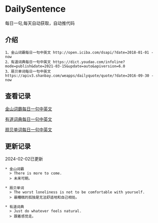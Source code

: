 # DailySentence

每日一句,每天自动获取，自动推代码

## 介绍

```
1、金山词霸每日一句中英文 http://open.iciba.com/dsapi/?date=2018-01-01 - now
2、有道词典每日一句中英文 https://dict.youdao.com/infoline?mode=publish&date=2021-03-15&update=auto&apiversion=6.0
3、扇贝单词每日一句中英文 https://apiv3.shanbay.com/weapps/dailyquote/quote/?date=2016-09-30 - now
```

## 查看记录

[金山词霸每日一句中英文](./data/iciba/)

[有道词典每日一句中英文](./data/youdao/)

[扇贝单词每日一句中英文](./data/shanbay/)

## 更新记录
2024-02-02已更新 
```
* 金山词霸
  > There is more to come.
  > 未来可期。

* 扇贝单词
  > The worst loneliness is not to be comfortable with yourself.
  > 最糟糕的孤独是无法舒适地和自己相处。

* 有道词典
  > Just do whatever feels natural.
  > 跟着感觉走。

```
